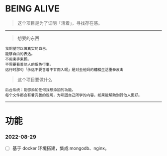 <!--
 * @Date: 2022-08-28 14:44:57
 * @LastEditTime: 2022-08-29 23:24:53
-->

# BEING ALIVE

> 这个项目是为了证明「活着」，寻找存在感。

---

> 想要的东西

```
我期望可以做真实的自己。
能够自由的表达。
不用束手束脚。
不需要看着他人的眼色行事。
远行时那句「永远不要含着不甘而入眠」是对去他妈的糟糕生活重拳反击
```

> 这个项目要做什么

```
后台系统：能够添加任何我想添加的功能。
每个文件都会有着完善的说明，为巩固自己所学的内容，如果能帮助到其他人更好。
```

---

# 功能

### 2022-08-29

- [ ] 基于 docker 环境搭建，集成 mongodb、nginx。
